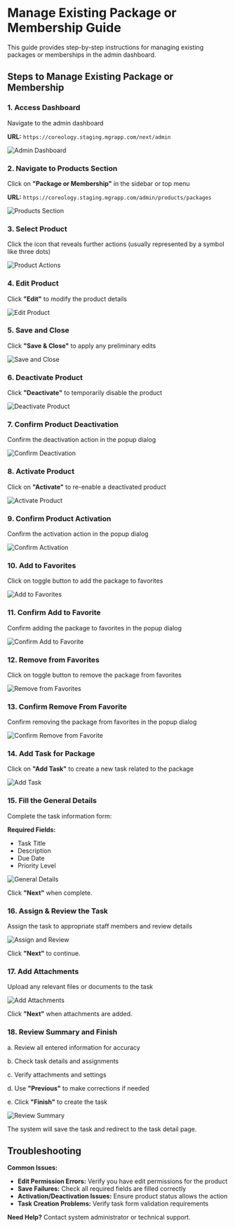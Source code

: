 # Manage Existing Package or Membership Guide

This guide provides step-by-step instructions for managing existing packages or memberships in the admin dashboard.

## Steps to Manage Existing Package or Membership

### 1. Access Dashboard

Navigate to the admin dashboard

**URL:** `https://coreology.staging.mgrapp.com/next/admin`

![Admin Dashboard](images/dashboard.png)

### 2. Navigate to Products Section

Click on **"Package or Membership"** in the sidebar or top menu

**URL:** `https://coreology.staging.mgrapp.com/admin/products/packages`

![Products Section](images/products-section.png)

### 3. Select Product

Click the icon that reveals further actions (usually represented by a symbol like three dots)

![Product Actions](images/add-new-product.png)

### 4. Edit Product

Click **"Edit"** to modify the product details

![Edit Product](images/package-edit.png)

### 5. Save and Close

Click **"Save & Close"** to apply any preliminary edits

![Save and Close](images/package-save-close.png)

### 6. Deactivate Product

Click **"Deactivate"** to temporarily disable the product

![Deactivate Product](images/package-deactivate.png)

### 7. Confirm Product Deactivation

Confirm the deactivation action in the popup dialog

![Confirm Deactivation](images/package-confirm-deactivation.png)

### 8. Activate Product

Click on **"Activate"** to re-enable a deactivated product

![Activate Product](images/package-activate.png)

### 9. Confirm Product Activation

Confirm the activation action in the popup dialog

![Confirm Activation](images/package-confirm-activation.png)

### 10. Add to Favorites

Click on toggle button to add the package to favorites

![Add to Favorites](images/package-add-to-favorites.png)

### 11. Confirm Add to Favorite

Confirm adding the package to favorites in the popup dialog

![Confirm Add to Favorite](images/package-confirm-add-to-favorite.png)

### 12. Remove from Favorites

Click on toggle button to remove the package from favorites

![Remove from Favorites](images/package-add-to-favorites.png)

### 13. Confirm Remove From Favorite

Confirm removing the package from favorites in the popup dialog

![Confirm Remove from Favorite](images/package-confirm-remove-from-favorite.png)

### 14. Add Task for Package

Click on **"Add Task"** to create a new task related to the package

![Add Task](images/package-add-task.png)

### 15. Fill the General Details

Complete the task information form:

**Required Fields:**
- Task Title
- Description
- Due Date
- Priority Level

![General Details](images/package-task-general-details.png)

Click **"Next"** when complete.

### 16. Assign & Review the Task

Assign the task to appropriate staff members and review details

![Assign and Review](images/package-assign-review-task.png)

Click **"Next"** to continue.

### 17. Add Attachments

Upload any relevant files or documents to the task

![Add Attachments](images/package-add-attachments.png)

Click **"Next"** when attachments are added.

### 18. Review Summary and Finish

a. Review all entered information for accuracy

b. Check task details and assignments

c. Verify attachments and settings

d. Use **"Previous"** to make corrections if needed

e. Click **"Finish"** to create the task

![Review Summary](images/package-task-review-summary.png)

The system will save the task and redirect to the task detail page.

## Troubleshooting

**Common Issues:**
- **Edit Permission Errors:** Verify you have edit permissions for the product
- **Save Failures:** Check all required fields are filled correctly
- **Activation/Deactivation Issues:** Ensure product status allows the action
- **Task Creation Problems:** Verify task form validation requirements

**Need Help?** Contact system administrator or technical support.
